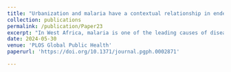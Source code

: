 ```yaml
---
title: "Urbanization and malaria have a contextual relationship in endemic areas: A temporal and spatial study in Ghana"
collection: publications
permalink: /publication/Paper23
excerpt: "In West Africa, malaria is one of the leading causes of disease-induced deaths. Existing studies indicate that as urbanization increases, there is corresponding decrease in malaria prevalence. However, in malaria-endemic areas, the prevalence in some rural areas is sometimes lower than in some peri-urban and urban areas. Therefore, the relationship between the degree of urbanization, the impact of living in urban areas, and the prevalence of malaria remains unclear. This study explores this association in Ghana, using epidemiological data at the district level (2015–2018) and data on health, hygiene, and education. We applied a multilevel model and time series decomposition to understand the epidemiological pattern of malaria in Ghana. Then we classified the districts of Ghana into rural, peri-urban, and urban areas using administratively defined urbanization, total built areas, and built intensity. We converted the prevalence time series into cross-sectional data for each district by extracting features from the data. To predict the determinant most impacting according to the degree of urbanization, we used a cluster-specific random forest. We find that prevalence is impacted by seasonality, but the trend of the seasonal signature is not noticeable in urban and peri-urban areas. While urban districts have a slightly lower prevalence, there are still pockets with higher rates within these regions. These areas of high prevalence are linked to proximity to water bodies and waterways, but the rise in these same variables is not associated with the increase of prevalence in peri-urban areas. The increase in nightlight reflectance in rural areas is associated with an increased prevalence. We conclude that urbanization is not the main factor driving the decline in malaria. However, the data indicate that understanding and managing malaria prevalence in urbanization will necessitate a focus on these contextual factors. Finally, we design an interactive tool, ’malDecision’ that allows data-supported decision-making."
date: 2024-05-30
venue: 'PLOS Global Public Health'
paperurl: 'https://doi.org/10.1371/journal.pgph.0002871'

---
```

